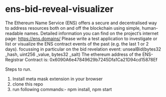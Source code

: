 # ens-bid-reveal-visualizer
 The Ethereum Name Service (ENS) offers a secure and decentralised way to address resources both on and off the blockchain using simple, human-readable names.  Detailed information you can find on the project’s internet page:  https://ens.domains/   Please write a test application to investigate or list or visualize the ENS contract events of the past (e.g. the last 1 or 2 days). focussing in particular on the bid revelation event: unsealBid(bytes32 _hash, uint256 _value, bytes32 _salt)  The ethereum address of the ENS-Registrar Contract is:  0x6090A6e47849629b7245Dfa1Ca21D94cd15878Ef 


Steps to run.

1. Install meta mask extension in your browser
2. clone this repo
3. run following commands:-
   npm install,
   npm start 
